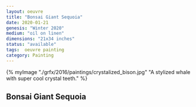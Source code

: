 ```yaml
---
layout: oeuvre 
title: "Bonsai Giant Sequoia"
date: 2020-01-21
genesis: "Winter 2020"
medium: "oil on linen"
dimensions: "21x34 inches"
status: "available" 
tags:  oeuvre painting 
category: Painting 
---
```



{% myImage "./grfx/2016/paintings/crystalized_bison.jpg" "A stylized whale with super cool crystal teeth." %}

## Bonsai Giant Sequoia 


